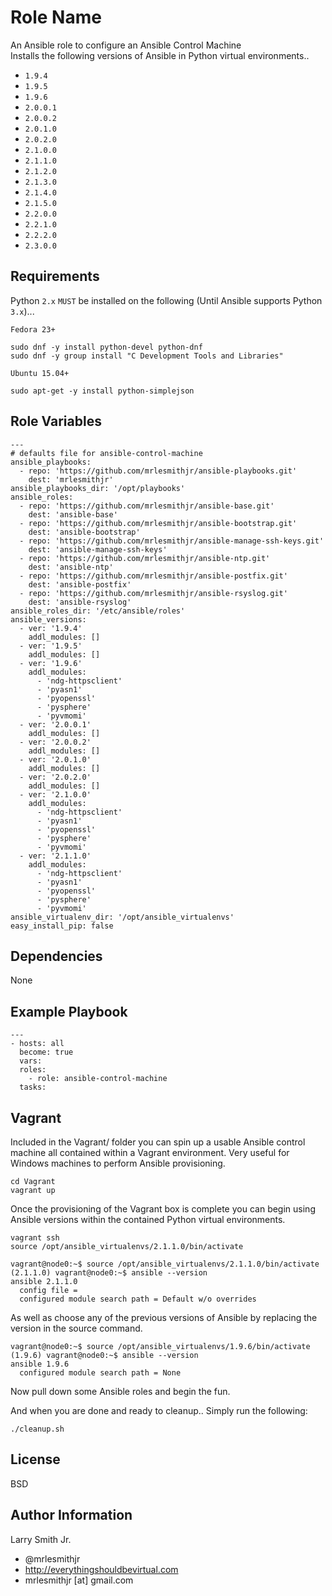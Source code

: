Role Name
=========

An Ansible role to configure an Ansible Control Machine  
Installs the following versions of Ansible in Python virtual environments..

- `1.9.4`
- `1.9.5`
- `1.9.6`
- `2.0.0.1`
- `2.0.0.2`
- `2.0.1.0`
- `2.0.2.0`
- `2.1.0.0`
- `2.1.1.0`
- `2.1.2.0`
- `2.1.3.0`
- `2.1.4.0`
- `2.1.5.0`
- `2.2.0.0`
- `2.2.1.0`
- `2.2.2.0`
- `2.3.0.0`

Requirements
------------

Python `2.x` `MUST` be installed on the following (Until Ansible supports Python `3.x`)...

`Fedora 23+`
```
sudo dnf -y install python-devel python-dnf
sudo dnf -y group install "C Development Tools and Libraries"
```

`Ubuntu 15.04+`
```
sudo apt-get -y install python-simplejson
```

Role Variables
--------------

```
---
# defaults file for ansible-control-machine
ansible_playbooks:
  - repo: 'https://github.com/mrlesmithjr/ansible-playbooks.git'
    dest: 'mrlesmithjr'
ansible_playbooks_dir: '/opt/playbooks'
ansible_roles:
  - repo: 'https://github.com/mrlesmithjr/ansible-base.git'
    dest: 'ansible-base'
  - repo: 'https://github.com/mrlesmithjr/ansible-bootstrap.git'
    dest: 'ansible-bootstrap'
  - repo: 'https://github.com/mrlesmithjr/ansible-manage-ssh-keys.git'
    dest: 'ansible-manage-ssh-keys'
  - repo: 'https://github.com/mrlesmithjr/ansible-ntp.git'
    dest: 'ansible-ntp'
  - repo: 'https://github.com/mrlesmithjr/ansible-postfix.git'
    dest: 'ansible-postfix'
  - repo: 'https://github.com/mrlesmithjr/ansible-rsyslog.git'
    dest: 'ansible-rsyslog'
ansible_roles_dir: '/etc/ansible/roles'
ansible_versions:
  - ver: '1.9.4'
    addl_modules: []
  - ver: '1.9.5'
    addl_modules: []
  - ver: '1.9.6'
    addl_modules:
      - 'ndg-httpsclient'
      - 'pyasn1'
      - 'pyopenssl'
      - 'pysphere'
      - 'pyvmomi'
  - ver: '2.0.0.1'
    addl_modules: []
  - ver: '2.0.0.2'
    addl_modules: []
  - ver: '2.0.1.0'
    addl_modules: []
  - ver: '2.0.2.0'
    addl_modules: []
  - ver: '2.1.0.0'
    addl_modules:
      - 'ndg-httpsclient'
      - 'pyasn1'
      - 'pyopenssl'
      - 'pysphere'
      - 'pyvmomi'
  - ver: '2.1.1.0'
    addl_modules:
      - 'ndg-httpsclient'
      - 'pyasn1'
      - 'pyopenssl'
      - 'pysphere'
      - 'pyvmomi'
ansible_virtualenv_dir: '/opt/ansible_virtualenvs'
easy_install_pip: false
```
Dependencies
------------

None

Example Playbook
----------------

```
---
- hosts: all
  become: true
  vars:
  roles:
    - role: ansible-control-machine
  tasks:
```

Vagrant
-------
Included in the Vagrant/ folder you can spin up a usable Ansible control machine
all contained within a Vagrant environment. Very useful for Windows machines to
perform Ansible provisioning.
```
cd Vagrant
vagrant up
```
Once the provisioning of the Vagrant box is complete you can begin using Ansible
versions within the contained Python virtual environments.
```
vagrant ssh
source /opt/ansible_virtualenvs/2.1.1.0/bin/activate
```
```
vagrant@node0:~$ source /opt/ansible_virtualenvs/2.1.1.0/bin/activate
(2.1.1.0) vagrant@node0:~$ ansible --version
ansible 2.1.1.0
  config file =
  configured module search path = Default w/o overrides
```
As well as choose any of the previous versions of Ansible by replacing the version
in the source command.
```
vagrant@node0:~$ source /opt/ansible_virtualenvs/1.9.6/bin/activate
(1.9.6) vagrant@node0:~$ ansible --version
ansible 1.9.6
  configured module search path = None
```
Now pull down some Ansible roles and begin the fun.  

And when you are done and ready to cleanup.. Simply run the following:
```
./cleanup.sh
```

License
-------

BSD

Author Information
------------------

Larry Smith Jr.
- @mrlesmithjr
- http://everythingshouldbevirtual.com
- mrlesmithjr [at] gmail.com

